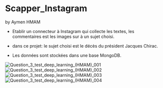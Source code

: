 # Scapper_Instagram

by Aymen HMAM

* Etablir un connecteur à Instagram qui collecte les textes, les commentaires est  les images sur à un sujet choisi.

* dans ce projet: le sujet choisi est le décès du président Jacques Chirac. 

* Les données sont stockées  dans une base MongoDB.


![Question_3_test_deep_learning_(HMAM)_001](https://user-images.githubusercontent.com/73019374/113597769-77f9dd00-963c-11eb-81bb-c2175e55438d.png)
![Question_3_test_deep_learning_(HMAM)_002](https://user-images.githubusercontent.com/73019374/113597772-78927380-963c-11eb-8e51-302e997bed84.png)
![Question_3_test_deep_learning_(HMAM)_003](https://user-images.githubusercontent.com/73019374/113597773-792b0a00-963c-11eb-8569-9f5b2ad21099.png)
![Question_3_test_deep_learning_(HMAM)_004](https://user-images.githubusercontent.com/73019374/113597774-792b0a00-963c-11eb-8848-3b8f4806f2b1.png)


 
